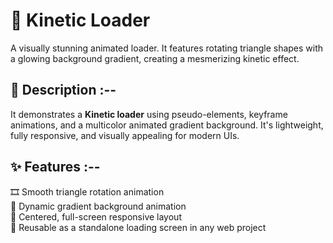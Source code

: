 # 🔄 Kinetic Loader

A visually stunning animated loader. It features rotating triangle shapes with a glowing background gradient, creating a mesmerizing kinetic effect.

## 🌄 Description :--

It demonstrates a **Kinetic loader** using pseudo-elements, keyframe animations, and a multicolor animated gradient background. It's lightweight, fully responsive, and visually appealing for modern UIs.

## ✨ Features :--

🎞️ Smooth triangle rotation animation  
🎨 Dynamic gradient background animation  
📱 Centered, full-screen responsive layout  
🧩 Reusable as a standalone loading screen in any web project
